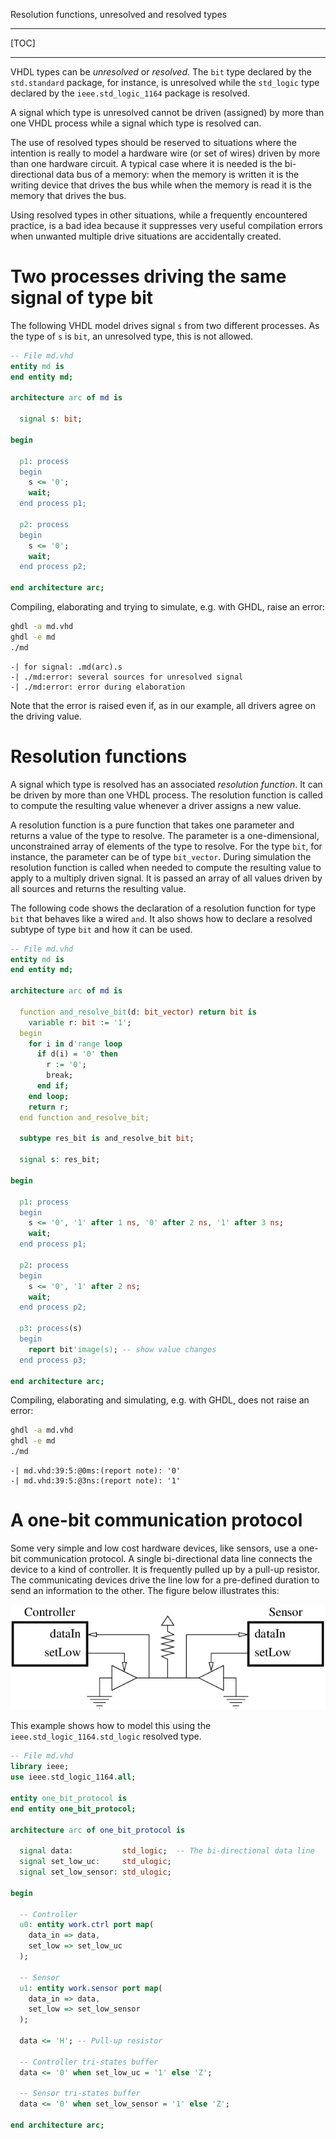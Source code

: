 <!--
Copyright © Telecom Paris
Copyright © Renaud Pacalet (renaud.pacalet@telecom-paris.fr)

This file must be used under the terms of the CeCILL. This source
file is licensed as described in the file COPYING, which you should
have received as part of this distribution. The terms are also
available at:
https://cecill.info/licences/Licence_CeCILL_V2.1-en.html
-->

Resolution functions, unresolved and resolved types

---

[TOC]

---

VHDL types can be *unresolved* or *resolved*.
The `bit` type declared by the `std.standard` package, for instance, is unresolved while the `std_logic` type declared by the `ieee.std_logic_1164` package is resolved.

A signal which type is unresolved cannot be driven (assigned) by more than one VHDL process while a signal which type is resolved can.

The use of resolved types should be reserved to situations where the intention is really to model a hardware wire (or set of wires) driven by more than one hardware circuit.
A typical case where it is needed is the bi-directional data bus of a memory: when the memory is written it is the writing device that drives the bus while when the memory is read it is the memory that drives the bus.

Using resolved types in other situations, while a frequently encountered practice, is a bad idea because it suppresses very useful compilation errors when unwanted multiple drive situations are accidentally created.

# Two processes driving the same signal of type bit

The following VHDL model drives signal `s` from two different processes.
As the type of `s` is `bit`, an unresolved type, this is not allowed.

```vhdl
-- File md.vhd
entity md is
end entity md;

architecture arc of md is

  signal s: bit;

begin

  p1: process
  begin
    s <= '0';
    wait;
  end process p1;

  p2: process
  begin
    s <= '0';
    wait;
  end process p2;

end architecture arc;
```

Compiling, elaborating and trying to simulate, e.g. with GHDL, raise an error:

```bash
ghdl -a md.vhd
ghdl -e md
./md
```

```
-| for signal: .md(arc).s
-| ./md:error: several sources for unresolved signal
-| ./md:error: error during elaboration
```

Note that the error is raised even if, as in our example, all drivers agree on the driving value.

# Resolution functions

A signal which type is resolved has an associated *resolution function*.
It can be driven by more than one VHDL process.
The resolution function is called to compute the resulting value whenever a driver assigns a new value.

A resolution function is a pure function that takes one parameter and returns a value of the type to resolve.
The parameter is a one-dimensional, unconstrained array of elements of the type to resolve.
For the type `bit`, for instance, the parameter can be of type `bit_vector`.
During simulation the resolution function is called when needed to compute the resulting value to apply to a multiply driven signal.
It is passed an array of all values driven by all sources and returns the resulting value.

The following code shows the declaration of a resolution function for type `bit` that behaves like a wired `and`.
It also shows how to declare a resolved subtype of type `bit` and how it can be used.

```vhdl
-- File md.vhd
entity md is
end entity md;

architecture arc of md is

  function and_resolve_bit(d: bit_vector) return bit is
    variable r: bit := '1';
  begin
    for i in d'range loop
      if d(i) = '0' then
        r := '0';
        break;
      end if;
    end loop;
    return r;
  end function and_resolve_bit;

  subtype res_bit is and_resolve_bit bit;

  signal s: res_bit;

begin

  p1: process
  begin
    s <= '0', '1' after 1 ns, '0' after 2 ns, '1' after 3 ns;
    wait;
  end process p1;

  p2: process
  begin
    s <= '0', '1' after 2 ns;
    wait;
  end process p2;

  p3: process(s)
  begin
    report bit'image(s); -- show value changes
  end process p3;

end architecture arc;
```

Compiling, elaborating and simulating, e.g. with GHDL, does not raise an error:

```bash
ghdl -a md.vhd
ghdl -e md
./md
```

```
-| md.vhd:39:5:@0ms:(report note): '0'
-| md.vhd:39:5:@3ns:(report note): '1'
```

# A one-bit communication protocol

Some very simple and low cost hardware devices, like sensors, use a one-bit communication protocol.
A single bi-directional data line connects the device to a kind of controller.
It is frequently pulled up by a pull-up resistor.
The communicating devices drive the line low for a pre-defined duration to send an information to the other.
The figure below illustrates this:

[![A one-bit communication protocol][1]][1]

This example shows how to model this using the `ieee.std_logic_1164.std_logic` resolved type.

```vhdl
-- File md.vhd
library ieee;
use ieee.std_logic_1164.all;

entity one_bit_protocol is
end entity one_bit_protocol;

architecture arc of one_bit_protocol is

  signal data:           std_logic;  -- The bi-directional data line
  signal set_low_uc:     std_ulogic;
  signal set_low_sensor: std_ulogic;

begin

  -- Controller
  u0: entity work.ctrl port map(
    data_in => data,
    set_low => set_low_uc
  );

  -- Sensor
  u1: entity work.sensor port map(
    data_in => data,
    set_low => set_low_sensor
  );

  data <= 'H'; -- Pull-up resistor

  -- Controller tri-states buffer
  data <= '0' when set_low_uc = '1' else 'Z';

  -- Sensor tri-states buffer
  data <= '0' when set_low_sensor = '1' else 'Z';

end architecture arc;
```

[1]: ../../images/one-bit-protocol-fig.png

<!-- vim: set tabstop=4 softtabstop=4 shiftwidth=4 expandtab textwidth=0: -->
